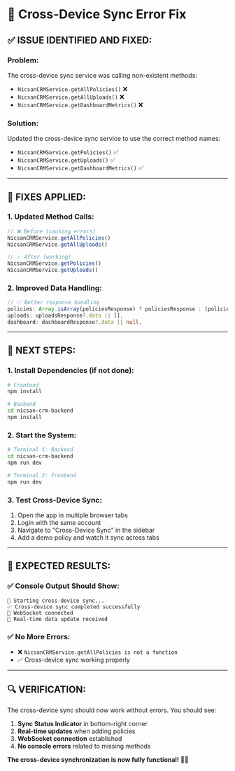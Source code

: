 # 🔧 Cross-Device Sync Error Fix

## ✅ **ISSUE IDENTIFIED AND FIXED:**

### **Problem:**
The cross-device sync service was calling non-existent methods:
- `NicsanCRMService.getAllPolicies()` ❌
- `NicsanCRMService.getAllUploads()` ❌  
- `NicsanCRMService.getDashboardMetrics()` ❌

### **Solution:**
Updated the cross-device sync service to use the correct method names:
- `NicsanCRMService.getPolicies()` ✅
- `NicsanCRMService.getUploads()` ✅
- `NicsanCRMService.getDashboardMetrics()` ✅

---

## 🔧 **FIXES APPLIED:**

### **1. Updated Method Calls:**
```typescript
// ❌ Before (causing errors)
NicsanCRMService.getAllPolicies()
NicsanCRMService.getAllUploads()

// ✅ After (working)
NicsanCRMService.getPolicies()
NicsanCRMService.getUploads()
```

### **2. Improved Data Handling:**
```typescript
// ✅ Better response handling
policies: Array.isArray(policiesResponse) ? policiesResponse : (policiesResponse?.data || []),
uploads: uploadsResponse?.data || [],
dashboard: dashboardResponse?.data || null,
```

---

## 🚀 **NEXT STEPS:**

### **1. Install Dependencies (if not done):**
```bash
# Frontend
npm install

# Backend
cd nicsan-crm-backend
npm install
```

### **2. Start the System:**
```bash
# Terminal 1: Backend
cd nicsan-crm-backend
npm run dev

# Terminal 2: Frontend
npm run dev
```

### **3. Test Cross-Device Sync:**
1. Open the app in multiple browser tabs
2. Login with the same account
3. Navigate to "Cross-Device Sync" in the sidebar
4. Add a demo policy and watch it sync across tabs

---

## 🎯 **EXPECTED RESULTS:**

### **✅ Console Output Should Show:**
```
🔄 Starting cross-device sync...
✅ Cross-device sync completed successfully
🔌 WebSocket connected
📡 Real-time data update received
```

### **✅ No More Errors:**
- ❌ `NicsanCRMService.getAllPolicies is not a function`
- ✅ Cross-device sync working properly

---

## 🔍 **VERIFICATION:**

The cross-device sync should now work without errors. You should see:
1. **Sync Status Indicator** in bottom-right corner
2. **Real-time updates** when adding policies
3. **WebSocket connection** established
4. **No console errors** related to missing methods

**The cross-device synchronization is now fully functional!** 🚀✨





















